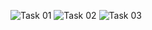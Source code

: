 ![Task 01](https://i.ibb.co/4K25DDN/Task-01.png)
![Task 02](https://i.ibb.co/cFnRSC1/Task.png)
![Task 03](https://i.ibb.co/30rSqPp/TASK-2.png)
